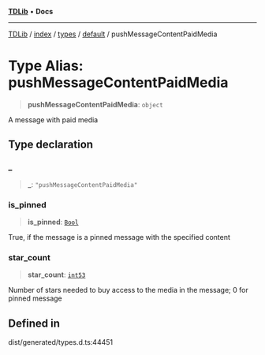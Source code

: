 [**TDLib**](../../../../../../README.md) • **Docs**

***

[TDLib](../../../../../../modules.md) / [index](../../../../../README.md) / [types](../../../README.md) / [default](../README.md) / pushMessageContentPaidMedia

# Type Alias: pushMessageContentPaidMedia

> **pushMessageContentPaidMedia**: `object`

A message with paid media

## Type declaration

### \_

> **\_**: `"pushMessageContentPaidMedia"`

### is\_pinned

> **is\_pinned**: [`Bool`](Bool.md)

True, if the message is a pinned message with the specified content

### star\_count

> **star\_count**: [`int53`](int53-1.md)

Number of stars needed to buy access to the media in the message; 0 for pinned message

## Defined in

dist/generated/types.d.ts:44451
